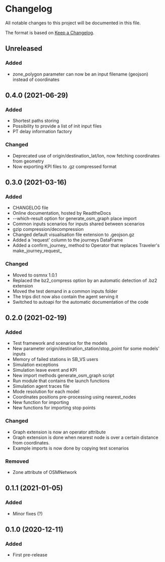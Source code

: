# Changelog
All notable changes to this project will be documented in this file.

The format is based on [Keep a Changelog](https://keepachangelog.com/en/1.0.0/).

## Unreleased

### Added

- zone_polygon parameter can now be an input filename (geojson) instead of coordinates

## 0.4.0 (2021-06-29)

### Added

- Shortest paths storing
- Possibility to provide a list of init input files
- PT delay information factory

### Changed
- Deprecated use of origin/destination_lat/lon, now fetching coordinates from geometry
- Now exporting KPI files to .gz compressed format

## 0.3.0 (2021-03-16)

### Added
- CHANGELOG file
- Online documentation, hosted by ReadtheDocs
- --which-result option for generate_osm_graph place import
- Common inputs scenarios for inputs shared between scenarios
- gzip compression/decompression
- Changed default visualisation file extension to .geojson.gz
- Added a 'request' column to the journeys DataFrame
- Added a confirm_journey_ method to Operator that replaces Traveler's make_journey_request_

### Changed
- Moved to osmnx 1.0.1
- Replaced the bz2_compress option by an automatic detection of .bz2 extension
- Moved the test demand in a common inputs folder
- The trips dict now also contain the agent serving it
- Switched to autoapi for the automatic documentation of the code

## 0.2.0 (2021-02-19)

### Added
- Test framework and scenarios for the models
- New parameter origin/destination_station/stop_point for some models' inputs
- Memory of failed stations in SB_VS users
- Simulation exceptions
- Simulation leave event and KPI
- New import methods generate_osm_graph script
- Run module that contains the launch functions
- Simulation agent traces file
- Mode resolution for each model
- Coordinates positions pre-processing using nearest_nodes
- New function for importing
- New functions for importing stop points

### Changed
- Graph extension is now an operator attribute
- Graph extension is done when nearest node is over a certain distance from coordinates.
- Example imports is now done by copying test scenarios

### Removed
- Zone attribute of OSMNetwork

## 0.1.1 (2021-01-05)

### Added
- Minor fixes (?)

## 0.1.0 (2020-12-11)

### Added
- First pre-release
